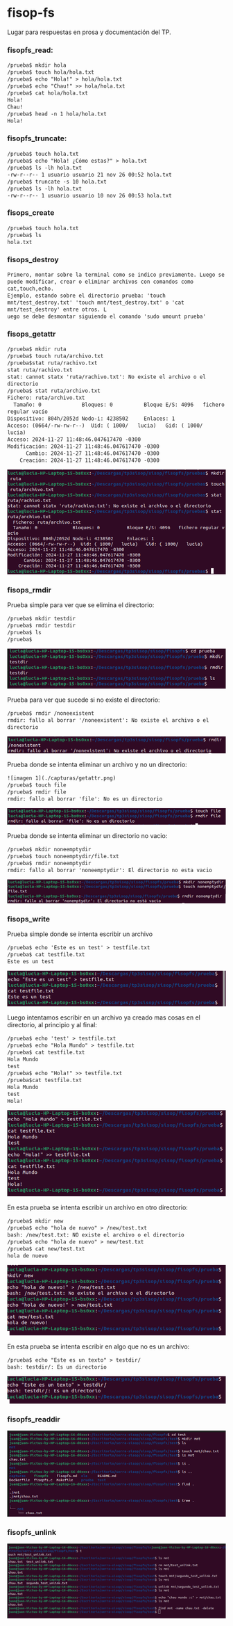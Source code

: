 # fisop-fs

Lugar para respuestas en prosa y documentación del TP.

### fisopfs_read:

```
/prueba$ mkdir hola
/prueba$ touch hola/hola.txt
/prueba$ echo "Hola!" > hola/hola.txt
/prueba$ echo "Chau!" >> hola/hola.txt
/prueba$ cat hola/hola.txt
Hola!
Chau!
/prueba$ head -n 1 hola/hola.txt
Hola!
```

### fisopfs_truncate:

```
/prueba$ touch hola.txt
/prueba$ echo "Hola! ¿Cómo estas?" > hola.txt
/prueba$ ls -lh hola.txt
-rw-r--r-- 1 usuario usuario 21 nov 26 00:52 hola.txt
/prueba$ truncate -s 10 hola.txt
/prueba$ ls -lh hola.txt
-rw-r--r-- 1 usuario usuario 10 nov 26 00:53 hola.txt
```

### fisops_create

```
/prueba$ touch hola.txt
/prueba$ ls
hola.txt
```

### fisops_destroy
```
Primero, montar sobre la terminal como se indico previamente. Luego se puede modificar, crear o eliminar archivos con comandos como cat,touch,echo.
Ejemplo, estando sobre el directorio prueba: 'touch mnt/test_destroy.txt' 'touch mnt/test_destroy.txt' o 'cat mnt/test_destroy' entre otros. L
uego se debe desmontar siguiendo el comando 'sudo umount prueba'
```

### fisops_getattr

```
/prueba$ mkdir ruta
/prueba$ touch ruta/archivo.txt
/prueba$stat ruta/rachivo.txt
stat ruta/rachivo.txt
stat: cannot statx 'ruta/rachivo.txt': No existe el archivo o el directorio
/prueba$ stat ruta/archivo.txt
Fichero: ruta/archivo.txt
  Tamaño: 0         	Bloques: 0          Bloque E/S: 4096   fichero regular vacío
Dispositivo: 804h/2052d	Nodo-i: 4238502     Enlaces: 1
Acceso: (0664/-rw-rw-r--)  Uid: ( 1000/   lucia)   Gid: ( 1000/   lucia)
Acceso: 2024-11-27 11:48:46.047617470 -0300
Modificación: 2024-11-27 11:48:46.047617470 -0300
      Cambio: 2024-11-27 11:48:46.047617470 -0300
    Creación: 2024-11-27 11:48:46.047617470 -0300

```

![imagen getattr](./capturas/getattr.png)

### fisops_rmdir
Prueba simple para ver que se elimina el directorio:
```
/prueba$ mkdir testdir
/prueba$ rmdir testdir
/prueba$ ls
/prueba$ 
```

![imagen prueba_simple_rmdir](./capturas/prueba_simple_rmdir.png)

Prueba para ver que sucede si no existe el directorio:
```
/prueba$ rmdir /noneexistent
rmdir: fallo al borrar '/noneexistent': No existe el archivo o el directorio 
```

![imagen rmdir_error](./capturas/rmdir_error.png)

Prueba donde se intenta eliminar un archivo y no un directorio:
```
![imagen 1](./capturas/getattr.png)
/prueba$ touch file
/prueba$ rmdir file
rmdir: fallo al borrar 'file': No es un directorio
```

![imagen rmdir_eliminar_arch](./capturas/rmdir_eliminar_arch.png)

Prueba donde se intenta eliminar un directorio no vacio:
```
/prueba$ mkdir noneemptydir
/prueba$ touch noneemptydir/file.txt
/prueba$ rmdir noneemptydir
rmdir: fallo al borrar 'noneemptydir': El directorio no esta vacio
```

![imagen rmdir_dir_no_vacio](./capturas/rmdir_dir_no_vacio.png)

### fisops_write
Prueba simple donde se intenta escribir un archivo
```
/prueba$ echo 'Este es un test' > testfile.txt
/prueba$ cat testfile.txt
Este es un test
```

![imagen write_test_simple](./capturas/write_test_simple.png)

Luego intentamos escribir en un archivo ya creado mas cosas en el directorio, al principio y al final:
```
/prueba$ echo 'test' > testfile.txt
/prueba$ echo "Hola Mundo" > testfile.txt
/prueba$ cat testfile.txt
Hola Mundo
test
/prueba$ echo "Hola!" >> testfile.txt
/prueba$cat testfile.txt
Hola Mundo
test
Hola!
```

![imagen write_archivo_ya_creado](./capturas/write_archivo_ya_creado.png)

En esta prueba se intenta escribir un archivo en otro directorio:
```
/prueba$ mkdir new
/prueba$ echo "hola de nuevo" > /new/test.txt
bash: /new/test.txt: NO existe el archivo o el directorio
/prueba$ echo "hola de nuevo" > new/test.txt
/prueba$ cat new/test.txt
hola de nuevo
```

![imagen write_directorio](./capturas/write_directorio.png)

En esta prueba se intenta escribir en algo que no es un archivo:
```
/prueba$ echo "Este es un texto" > testdir/
bash: testdir/: Es un directorio
```
![imagen write_no_archivo](./capturas/write_no_archivo.png)
### fisopfs_readdir
![imagen write_no_archivo](./capturas/readdir.png)


### fisopfs_unlink
![imagen write_no_archivo](./capturas/unlink.png)
